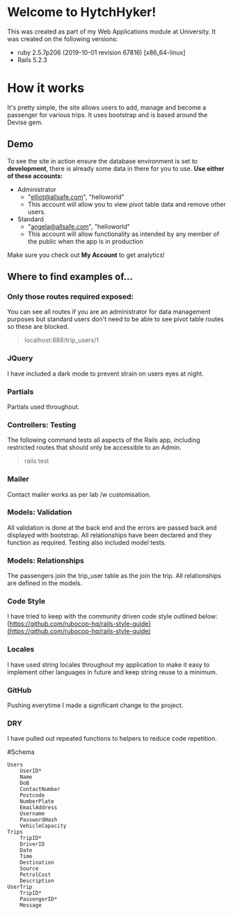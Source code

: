 # Welcome to HytchHyker!

This was created as part of my Web Applications module at University. It was created on the following versions:

 - ruby 2.5.7p206 (2019-10-01 revision 67816) [x86_64-linux]
 - Rails 5.2.3

# How it works
It's pretty simple, the site allows users to add, manage and become a passenger for various trips. It uses bootstrap and is based around the Devise gem.

## Demo
To see the site in action ensure the database environment is set to **development**, there is already some data in there for you to use.
**Use either of these accounts:**

 - Administrator
	 - "elliot@allsafe.com", "helloworld"
	 - This account will allow you to view pivot table data and remove other users.
 - Standard
	 - "angela@allsafe.com", "helloworld"
	 - This account will allow functionality as intended by any member of the public when the app is in production

Make sure you check out **My Account** to get analytics!

## Where to find examples of...

###  Only those routes required exposed:
You can see all routes if you are an administrator for data management purposes but standard users don't need to be able to see pivot table routes so these are blocked.
>localhost:888/trip_users/1
### JQuery
I have included a dark mode to prevent strain on users eyes at night.
### Partials
Partials used throughout.
### Controllers: Testing
The following command tests all aspects of the Rails app, including restricted routes that should only be accessible to an Admin.
>rails test
### Mailer
Contact mailer works as per lab /w customisation.
### Models: Validation
All validation is done at the back end and the errors are passed back and displayed with bootstrap. All relationships have been declared and they function as required. Testing also included model tests. 
### Models: Relationships
The passengers join the trip_user table as the join the trip. All relationships are defined in the models.
### Code Style
I have tried to keep with the community driven code style outlined below:
[https://github.com/rubocop-hq/rails-style-guide](https://github.com/rubocop-hq/rails-style-guide)
### Locales
I have used string locales throughout my application to make it easy to implement other languages in future and keep string reuse to a minimum.
### GitHub
Pushing everytime I made a significant change to the project.
### DRY
I have pulled out repeated functions to helpers to reduce code repetition.

#Schema
```
Users
	UserID*
	Name
	DoB
	ContactNumber
	Postcode
	NumberPlate
	EmailAddress
	Username
	PasswordHash
	VehicleCapacity
Trips
	TripID*
	DriverID
	Date
	Time
	Destination
	Source
	PetrolCost
	Description	
UserTrip
	TripID*
	PassengerID*
	Message
```
